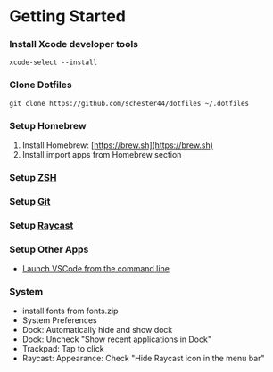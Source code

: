 # Getting Started

### Install Xcode developer tools
```
xcode-select --install
```

### Clone Dotfiles
```
git clone https://github.com/schester44/dotfiles ~/.dotfiles
```

### Setup Homebrew
1. Install Homebrew: [https://brew.sh](https://brew.sh)
2. Install import apps from Homebrew section

### Setup [ZSH](https://github.com/schester44/dotfiles/tree/master/zsh)

### Setup [Git](https://github.com/schester44/dotfiles/tree/master/git)

### Setup [Raycast](https://github.com/schester44/dotfiles/tree/master/raycast)

### Setup Other Apps
- [Launch VSCode from the command line](https://code.visualstudio.com/docs/setup/mac#_launching-from-the-command-line)



### System
- install fonts from fonts.zip
- System Preferences
- Dock: Automatically hide and show dock
- Dock: Uncheck "Show recent applications in Dock"
- Trackpad: Tap to click
- Raycast: Appearance: Check "Hide Raycast icon in the menu bar"

